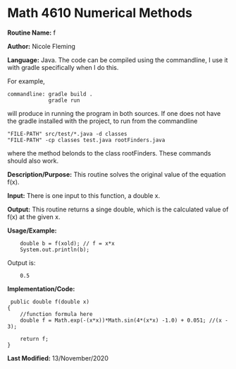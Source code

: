 # Math 4610 Numerical Methods

**Routine Name:**           f

**Author:** Nicole Fleming

**Language:** Java. The code can be compiled using the commandline, I use it with gradle specifically when I do this.

For example,

    commandline: gradle build .
                 gradle run

will produce in running the program in both sources. If one does not have the gradle installed with the project, to run from the commandline

    "FILE-PATH" src/test/*.java -d classes
    "FILE-PATH" -cp classes test.java rootFinders.java
    
where the method belonds to the class rootFinders. These commands should also work.

**Description/Purpose:** This routine solves the original value of the equation f(x). 

**Input:** There is one input to this function, a double x.
 

**Output:** This routine returns a singe double, which is the calculated value of f(x) at the given x. 

**Usage/Example:**

        double b = f(xold); // f = x*x
        System.out.println(b);

Output is:
     
        0.5

**Implementation/Code:** 

     public double f(double x)
    {
        //function formula here
        double f = Math.exp(-(x*x))*Math.sin(4*(x*x) -1.0) + 0.051; //(x - 3);

        return f;
    }
    
**Last Modified:** 13/November/2020
